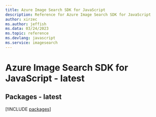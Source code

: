 ```yaml
---
title: Azure Image Search SDK for JavaScript
description: Reference for Azure Image Search SDK for JavaScript
author: xirzec
ms.author: jeffish
ms.data: 03/24/2023
ms.topic: reference
ms.devlang: javascript
ms.service: imagesearch
---
```

# Azure Image Search SDK for JavaScript - latest
## Packages - latest
[!INCLUDE [packages](image-search-index.md)]